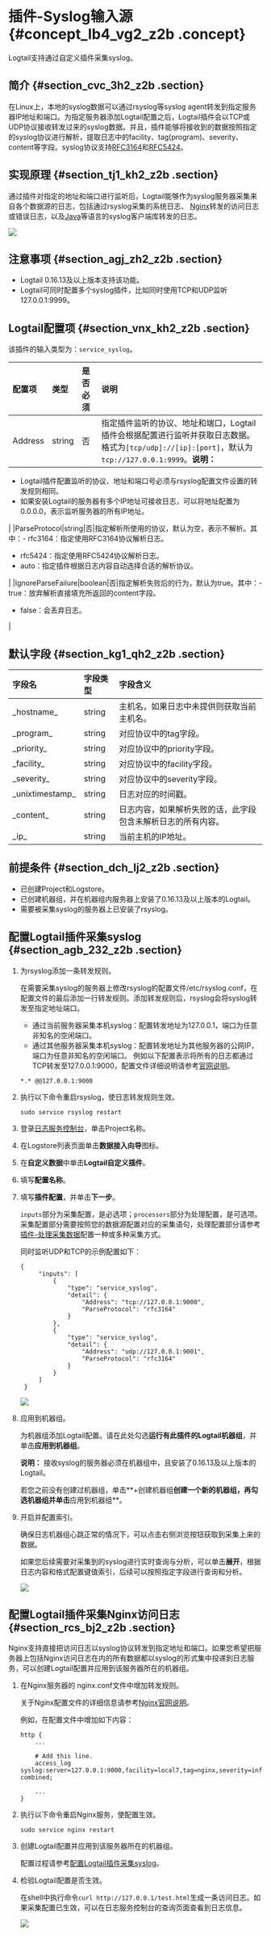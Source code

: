 # 插件-Syslog输入源 {#concept_lb4_vg2_z2b .concept}

Logtail支持通过自定义插件采集syslog。

## 简介 {#section_cvc_3h2_z2b .section}

在Linux上，本地的syslog数据可以通过rsyslog等syslog agent转发到指定服务器IP地址和端口。为指定服务器添加Logtail配置之后，Logtail插件会以TCP或UDP协议接收转发过来的syslog数据。并且，插件能够将接收到的数据按照指定的syslog协议进行解析，提取日志中的facility、tag\(program\)、severity、content等字段。syslog协议支持[RFC3164](https://tools.ietf.org/html/rfc3164)和[RFC5424](https://tools.ietf.org/html/rfc5424)。

## 实现原理 {#section_tj1_kh2_z2b .section}

通过插件对指定的地址和端口进行监听后，Logtail能够作为syslog服务器采集来自各个数据源的日志，包括通过rsyslog采集的系统日志、 [Nginx](http://nginx.org/en/docs/syslog.html)转发的访问日志或错误日志，以及[Java](https://github.com/CloudBees-community/syslog-java-client)等语言的syslog客户端库转发的日志。

![](http://static-aliyun-doc.oss-cn-hangzhou.aliyuncs.com/assets/img/19015/153667839310990_zh-CN.png)

## 注意事项 {#section_agj_zh2_z2b .section}

-   Logtail 0.16.13及以上版本支持该功能。
-   Logtail可同时配置多个syslog插件，比如同时使用TCP和UDP监听127.0.0.1:9999。

## Logtail配置项 {#section_vnx_kh2_z2b .section}

该插件的输入类型为：`service_syslog`。

|配置项|类型|是否必须|说明|
|:--|:-|:---|:-|
|Address|string|否|指定插件监听的协议、地址和端口，Logtail插件会根据配置进行监听并获取日志数据。格式为`[tcp/udp]://[ip]:[port]`，默认为`tcp://127.0.0.1:9999`。**说明：** 

-   Logtail插件配置监听的协议、地址和端口号必须与rsyslog配置文件设置的转发规则相同。
-   如果安装Logtail的服务器有多个IP地址可接收日志，可以将地址配置为0.0.0.0，表示监听服务器的所有IP地址。

|
|ParseProtocol|string|否|指定解析所使用的协议，默认为空，表示不解析。其中：-   rfc3164：指定使用RFC3164协议解析日志。
-   rfc5424：指定使用RFC5424协议解析日志。
-   auto：指定插件根据日志内容自动选择合适的解析协议。

|
|IgnoreParseFailure|boolean|否|指定解析失败后的行为，默认为true。其中：-   true：放弃解析直接填充所返回的content字段。
-   false：会丢弃日志。

|

## 默认字段 {#section_kg1_qh2_z2b .section}

|字段名|字段类型|字段含义|
|:--|:---|:---|
|\_hostname\_|string|主机名，如果日志中未提供则获取当前主机名。|
|\_program\_|string|对应协议中的tag字段。|
|\_priority\_|string|对应协议中的priority字段。|
|\_facility\_|string|对应协议中的facility字段。|
|\_severity\_|string|对应协议中的severity字段。|
|\_unixtimestamp\_|string|日志对应的时间戳。|
|\_content\_|string|日志内容，如果解析失败的话，此字段包含未解析日志的所有内容。|
|\_ip\_|string|当前主机的IP地址。|

## 前提条件 {#section_dch_lj2_z2b .section}

-   已创建Project和Logstore。
-   已创建机器组，并在机器组内服务器上安装了0.16.13及以上版本的Logtail。
-   需要被采集syslog的服务器上已安装了rsyslog。

## 配置Logtail插件采集syslog {#section_agb_232_z2b .section}

1.  为rsyslog添加一条转发规则。

    在需要采集syslog的服务器上修改rsyslog的配置文件/etc/rsyslog.conf，在配置文件的最后添加一行转发规则。添加转发规则后，rsyslog会将syslog转发至指定地址端口。

    -   通过当前服务器采集本机syslog：配置转发地址为127.0.0.1，端口为任意非知名的空闲端口。
    -   通过其他服务器采集本机syslog：配置转发地址为其他服务器的公网IP，端口为任意非知名的空闲端口。
    例如以下配置表示将所有的日志都通过TCP转发至127.0.0.1:9000，配置文件详细说明请参考[官网说明](https://www.rsyslog.com/doc/v8-stable/configuration/index.html)。

    ```
    *.* @@127.0.0.1:9000
    ```

2.  执行以下命令重启rsyslog，使日志转发规则生效。

    ```
    sudo service rsyslog restart
    ```

3.  登录[日志服务控制台](https://sls.console.aliyun.com)，单击Project名称。
4.  在Logstore列表页面单击**数据接入向导**图标。
5.  在**自定义数据**中单击**Logtail自定义插件**。
6.  填写**配置名称**。
7.  填写**插件配置**，并单击**下一步**。

    `inputs`部分为采集配置，是必选项；`processors`部分为处理配置，是可选项。采集配置部分需要按照您的数据源配置对应的采集语句，处理配置部分请参考[插件-处理采集数据](cn.zh-CN/用户指南/Logtail采集/数据源/插件-处理采集数据.md)配置一种或多种采集方式。

    同时监听UDP和TCP的示例配置如下：

    ```
    {
         "inputs": [
             {
                 "type": "service_syslog",
                 "detail": {
                     "Address": "tcp://127.0.0.1:9000",
                     "ParseProtocol": "rfc3164"
                 }
             },
             {
                 "type": "service_syslog",
                 "detail": {
                     "Address": "udp://127.0.0.1:9001",
                     "ParseProtocol": "rfc3164"
                 }
             }
         ]
     }
    ```

    ![](http://static-aliyun-doc.oss-cn-hangzhou.aliyuncs.com/assets/img/19015/153667839310991_zh-CN.png)

8.  应用到机器组。

    为机器组添加Logtail配置。请在此处勾选**运行有此插件的Logtail机器组**，并单击**应用到机器组**。

    **说明：** 接收syslog的服务器必须在机器组中，且安装了0.16.13及以上版本的Logtail。

    若您之前没有创建过机器组，单击**+创建机器组**创建一个新的机器组，再勾选机器组并单击**应用到机器组**。

9.  开启并配置索引。

    确保日志机器组心跳正常的情况下，可以点击右侧浏览按钮获取到采集上来的数据。

    如果您后续需要对采集到的syslog进行实时查询与分析，可以单击**展开**，根据日志内容和格式配置键值索引，后续可以按照指定字段进行查询和分析。

    ![](http://static-aliyun-doc.oss-cn-hangzhou.aliyuncs.com/assets/img/19015/153667839310992_zh-CN.png)


## 配置Logtail插件采集Nginx访问日志 {#section_rcs_bj2_z2b .section}

Nginx支持直接把访问日志以syslog协议转发到指定地址和端口。如果您希望把服务器上包括Nginx访问日志在内的所有数据都以syslog的形式集中投递到日志服务，可以创建Logtail配置并应用到该服务器所在的机器组。

1.  在Nginx服务器的 nginx.conf文件中增加转发规则。

    关于Nginx配置文件的详细信息请参考[Nginx官网说明](http://nginx.org/en/docs/beginners_guide.html#conf_structure)。

    例如，在配置文件中增加如下内容：

    ```
    http {
        ...
    
        # Add this line.
        access_log syslog:server=127.0.0.1:9000,facility=local7,tag=nginx,severity=info combined;
    
        ...
    }
    
    ```

2.  执行以下命令重启Nginx服务，使配置生效。

    ```
    sudo service nginx restart
    ```

3.  创建Logtail配置并应用到该服务器所在的机器组。

    配置过程请参考[配置Logtail插件采集syslog](#)。

4.  检验Logtail配置是否生效。

    在shell中执行命令`curl http://127.0.0.1/test.html`生成一条访问日志。如果采集配置已生效，可以在日志服务控制台的查询页面查看到日志信息。

    ![](https://cdn.nlark.com/lark/0/2018/png/130974/1534754375749-0345311e-e29c-468b-9d89-7bdb017dec36.png)



